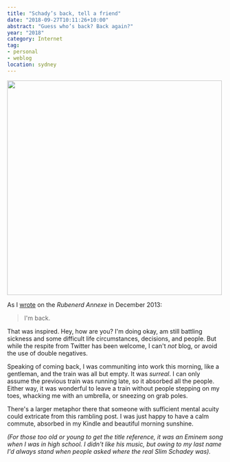 ```yaml
---
title: "Schady’s back, tell a friend"
date: "2018-09-27T10:11:26+10:00"
abstract: "Guess who’s back? Back again?"
year: "2018"
category: Internet
tag:
- personal
- weblog
location: sydney
---
```

<p><img src="https://rubenerd.com/files/2018/photo-emptypeaktrain@1x.jpg" srcset="https://rubenerd.com/files/2018/photo-emptypeaktrain@1x.jpg 1x, https://rubenerd.com/files/2018/photo-emptypeaktrain@2x.jpg 2x" alt="" style="width:500px" /></p>

As I [wrote] on the *Rubenerd Annexe* in December 2013:

> I'm back.

That was inspired. Hey, how are you? I'm doing okay, am still battling sickness and some difficult life circumstances, decisions, and people. But while the respite from Twitter has been welcome, I can't *not* blog, or avoid the use of double negatives.

Speaking of coming back, I was communiting into work this morning, like a gentleman, and the train was all but empty. It was *surreal*. I can only assume the previous train was running late, so it absorbed all the people. Either way, it was wonderful to leave a train without people stepping on my toes, whacking me with an umbrella, or sneezing on grab poles.

There's a larger metaphor there that someone with sufficient mental acuity could extricate from this rambling post. I was just happy to have a calm commute, absorbed in my Kindle and beautiful morning sunshine.

*(For those too old or young to get the title reference, it was an Eminem song when I was in high school. I didn't like his music, but owing to my last name I'd always stand when people asked where the real Slim Schadey was).*

[wrote]: https://rubenerd.com/annexe-im-back/ "I'm back"

